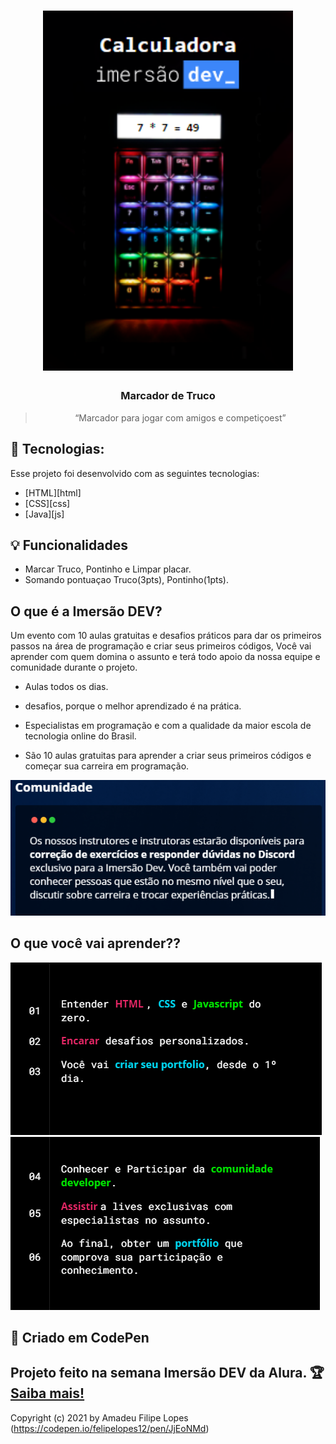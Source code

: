 <h1 align="center">
    <img alt="Launchbase" src="img/calculadora.PNG" width="400px" />
</h1>


<h3 align="center">
   Marcador de Truco
</h3>

<blockquote align="center">“Marcador para jogar com amigos e competiçoest”</blockquote>


## :rocket: Tecnologias:

Esse projeto foi desenvolvido com as seguintes tecnologias:

- [HTML][html]
- [CSS][css]
- [Java][js]


## 💡 Funcionalidades

- Marcar Truco, Pontinho e Limpar placar.
- Somando pontuaçao Truco(3pts), Pontinho(1pts).


## O que é a Imersão DEV?

Um evento com 10 aulas gratuitas e desafios práticos para dar os primeiros passos na área de programação e criar seus primeiros códigos,
 Você vai aprender com quem domina o assunto e terá todo apoio da nossa equipe e comunidade durante o projeto.
<br>

* Aulas todos os dias.

* desafios, porque o melhor aprendizado é na prática.

* Especialistas em programação e com a qualidade da maior escola de tecnologia online do Brasil.

* São 10 aulas gratuitas para aprender a criar seus primeiros códigos e começar sua carreira em programação.

<img src="img/comunidade.PNG">


## O que você vai aprender??

<img src="img/htmlecss.PNG">
<br/>

<img src="img/portifoliop.PNG">


## 🔗 Criado em CodePen<br>

Projeto feito na semana Imersão DEV da Alura. 🏆 [Saiba mais!](https://imersao.dev/)
<br />
------
Copyright (c) 2021 by Amadeu Filipe Lopes (https://codepen.io/felipelopes12/pen/JjEoNMd)


